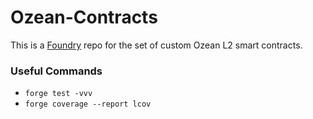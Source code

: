 # Ozean-Contracts

This is a [Foundry](https://book.getfoundry.sh/) repo for the set of custom Ozean L2 smart contracts. 

### Useful Commands
- `forge test -vvv`
- `forge coverage --report lcov`